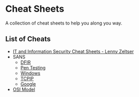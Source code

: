 # Cheat Sheets

A collection of cheat sheets to help you along you way.

## List of Cheats

* [IT and Information Security Cheat Sheets - Lenny Zeltser](https://zeltser.com/cheat-sheets/)
* SANS
  * [DFIR](http://digital-forensics.sans.org/community/cheat-sheets)
  * [Pen Testing](https://pen-testing.sans.org/resources/downloads)
  * [Windows](https://www.sans.org/media/score/checklists/ID-Windows.pdf)
  * [TCPIP](https://www.sans.org/security-resources/tcpip.pdf)
  * [Google](https://www.sans.org/security-resources/GoogleCheatSheet.pdf)
* [OSI Model](http://jaredheinrichs.com/mastering-the-osi-tcpip-models.html)
